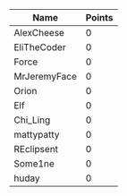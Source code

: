| Name         | Points |
|--------------|--------|
| AlexCheese   | 0      |
| EliTheCoder  | 0      |
| Force        | 0      |
| MrJeremyFace | 0      |
| Orion        | 0      |
| Elf          | 0      |
| Chi_Ling     | 0      |
| mattypatty   | 0      |
| REclipsent   | 0      |
| Some1ne      | 0      |
| huday        | 0      |